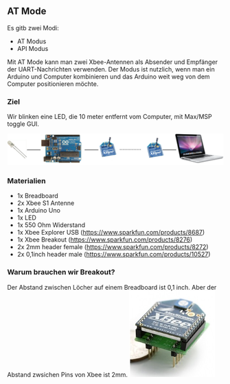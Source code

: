 ## AT Mode

Es gitb zwei Modi:
- AT Modus
- API Modus

Mit AT Mode kann man zwei Xbee-Antennen als Absender und Empfänger der UART-Nachrichten verwenden.
Der Modus ist nutzlich, wenn man ein Arduino und Computer kombinieren und das Arduino weit weg von dem Computer positionieren möchte.

### Ziel
Wir blinken eine LED, die 10 meter entfernt vom Computer, mit Max/MSP toggle GUI.

![Diagram](img/diagram.png)

### Materialien

* 1x Breadboard
* 2x Xbee S1 Antenne 
* 1x Arduino Uno
* 1x LED
* 1x 550 Ohm Widerstand
* 1x Xbee Explorer USB (https://www.sparkfun.com/products/8687)
* 1x Xbee Breakout (https://www.sparkfun.com/products/8276)
* 2x 2mm header female (https://www.sparkfun.com/products/8272)
* 2x 0,1inch header male (https://www.sparkfun.com/products/10527)

### Warum brauchen wir Breakout?

Der Abstand zwischen Löcher auf einem Breadboard ist 0,1 inch. Aber der Abstand zwsichen Pins von Xbee ist 2mm.
![Diagram](img/xbee_mit_bo.jpg)

